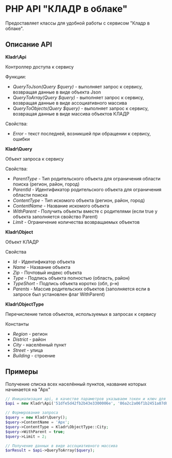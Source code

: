 PHP API "КЛАДР в облаке"
========================

Предоставляет классы для удобной работы с сервисом "Кладр в облаке".

Описание API
------------

**Kladr\Api**

Контроллер доступа к сервису

Функции:
* *QueryToJson(Query $query)* - выполняет запрос к сервису, возвращая данные в виде объекта Json
* *QueryToArray(Query $query)* - выполняет запрос к сервису, возвращая данные в виде ассоциативного массива
* *QueryToObjects(Query $query)* - выполняет запрос к сервису, возвращая данные в виде массива объектов КЛАДР

Свойства:
* *Error* - текст последней, возникшей при обращении к сервису, ошибки



**Kladr\Query**

Объект запроса к сервису

Свойства:
* *ParentType* - Тип родительского объекта для ограничения области поиска (регион, район, город)
* *ParentId* - Идентификатор родительского объекта для ограничения области поиска
* *ContentType* - Тип искомого объекта (регион, район, город)
* *ContentName* - Название искомого объекта
* *WithParent* - Получить объекты вместе с родителями (если true у объекта заполняется свойство Parent)
* *Limit* - Ограничение количества возвращаемых объектов



**Kladr\Object**

Объект КЛАДР

Свойства
* *Id* - Идентификатор объекта
* *Name* - Название объекта
* *Zip* - Почтовый индекс объекта
* *Type* - Подпись объекта полностью (область, район)
* *TypeShort* - Подпись объекта коротко (обл, р-н)
* *Parents* - Массив родительских объектов (заполняется если в запросе был установлен флаг WithParent)



**Kladr\ObjectType**

Перечисление типов  объектов, используемых в запросах к сервису

Константы
* *Region* - регион
* *District* - район
* *City* - населённый пункт
* *Street* - улица
* *Building* - строение

Примеры
-------

Получение списка всех населённый пунктов, название которых начинается на "Арх"

`````php
// Инициализация api, в качестве параметров указываем токен и ключ для доступа к сервису
$api = new Kladr\Api('51dfe5d42fb2b43e3300006e', '86a2c2a06f1b2451a87d05512cc2c3edfdf41969');

// Формирование запроса
$query = new Kladr\Query();
$query->ContentName = 'Арх';
$query->ContentType = Kladr\ObjectType::City;
$query->WithParent = true;
$query->Limit = 2;

// Получение данных в виде ассоциативного массива
$arResult = $api->QueryToArray($query);
`````

